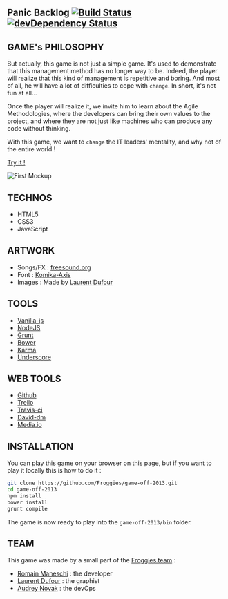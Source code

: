 ## Panic Backlog [![Build Status](https://travis-ci.org/Froggies/game-off-2013.png?branch=master)](https://travis-ci.org/Froggies/game-off-2013) [![devDependency Status](https://david-dm.org/froggies/game-off-2013/dev-status.png)](https://david-dm.org/froggies/game-off-2013#info=devDependencies)

## GAME's PHILOSOPHY

But actually, this game is not just a simple game. It's used to demonstrate that this management method has no longer way to be. Indeed, the player will realize that this kind of management is repetitive and boring. And most of all, he will have a lot of difficulties to cope with `change`. In short, it's not fun at all...

Once the player will realize it, we invite him to learn about the Agile Methodologies, where the developers can bring their own values to the project, and where they are not just like machines who can produce any code without thinking.

With this game, we want to `change` the IT leaders' mentality, and why not of the entire world !

[Try it !](http://froggies.github.io/game-off-2013/)

![First Mockup](https://raw.github.com/Froggies/game-off-2013/master/screenshots/animation.gif)

## TECHNOS

* HTML5
* CSS3
* JavaScript

## ARTWORK

* Songs/FX : [freesound.org](http://www.freesound.org/)
* Font : [Komika-Axis](http://www.fontsquirrel.com/fonts/Komika-Axis)
* Images : Made by [Laurent Dufour](http://undless.fr/)

## TOOLS

* [Vanilla-js](http://vanilla-js.com/)
* [NodeJS](http://nodejs.org/)
* [Grunt](https://npmjs.org/)
* [Bower](http://bower.io/)
* [Karma](http://karma-runner.github.io/)
* [Underscore](http://underscorejs.org/)

## WEB TOOLS

* [Github](http://github.com/)
* [Trello](http://trello.com/)
* [Travis-ci](https://travis-ci.org/)
* [David-dm](https://david-dm.org/)
* [Media.io](https://media.io)

## INSTALLATION

You can play this game on your browser on this [page](http://froggies.github.io/game-off-2013/), but if you want to play it locally this is how to do it :

```bash
git clone https://github.com/Froggies/game-off-2013.git
cd game-off-2013
npm install
bower install
grunt compile
```

The game is now ready to play into the `game-off-2013/bin` folder.

## TEAM

This game was made by a small part of the [Froggies team](https://github.com/Froggies) : 

* [Romain Maneschi](https://github.com/manland) : the developer
* [Laurent Dufour](https://github.com/undless) : the graphist
* [Audrey Novak](https://github.com/audreyn) : the devOps

